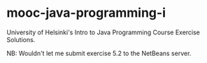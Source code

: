 # mooc-java-programming-i
University of Helsinki's Intro to Java Programming Course Exercise Solutions.

NB: Wouldn't let me submit exercise 5.2 to the NetBeans server.
